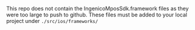 This repo does not contain the IngenicoMposSdk.framework files as they were too large to push to github. 
These files must be added to your local project under ``./src/ios/frameworks/``
